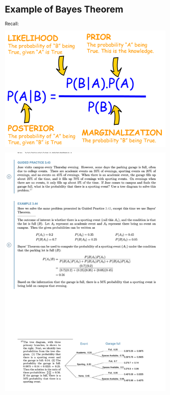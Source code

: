 # Example of Bayes Theorem

Recall:

![Untitled](Example%20of%20Bayes%20Theorem%20cfd4f8e6075c4ba3862dcd9c501b5651/Untitled.png)

![Untitled](Example%20of%20Bayes%20Theorem%20cfd4f8e6075c4ba3862dcd9c501b5651/Untitled%201.png)